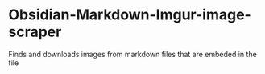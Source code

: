 # Obsidian-Markdown-Imgur-image-scraper
 Finds and downloads images from markdown files that are embeded in the file
